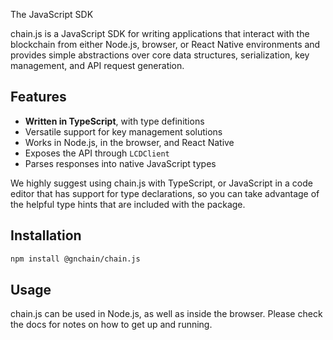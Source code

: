 The JavaScript SDK 

chain.js is a JavaScript SDK for writing applications that interact with the blockchain from either Node.js, browser, or React Native environments and provides simple abstractions over core data structures, serialization, key management, and API request generation.

## Features

- **Written in TypeScript**, with type definitions
- Versatile support for key management solutions
- Works in Node.js, in the browser, and React Native
- Exposes the API through `LCDClient`
- Parses responses into native JavaScript types

We highly suggest using chain.js with TypeScript, or JavaScript in a code editor that has support for type declarations, so you can take advantage of the helpful type hints that are included with the package.

## Installation

```sh
npm install @gnchain/chain.js
```

## Usage

chain.js can be used in Node.js, as well as inside the browser. Please check the docs for notes on how to get up and running.